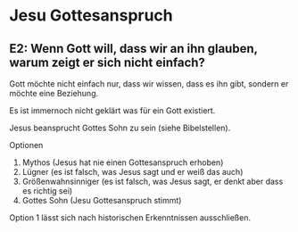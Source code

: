 # Jesu Gottesanspruch

## E2: Wenn Gott will, dass wir an ihn glauben, warum zeigt er sich nicht einfach?

Gott möchte nicht einfach nur, dass wir wissen, dass es ihn gibt, sondern er möchte eine Beziehung.

Es ist immernoch nicht geklärt was für ein Gott existiert.

Jesus beansprucht Gottes Sohn zu sein (siehe Bibelstellen).

Optionen

1. Mythos (Jesus hat nie einen Gottesanspruch erhoben)
2. Lügner (es ist falsch, was Jesus sagt und er weiß das auch)
3. Größenwahnsinniger (es ist falsch, was Jesus sagt, er denkt aber dass es richtig sei)
4. Gottes Sohn (Jesu Gottesanspruch stimmt)

Option 1 lässt sich nach historischen Erkenntnissen ausschließen.